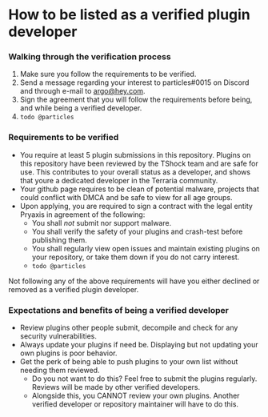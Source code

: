 # How to be listed as a verified plugin developer

### Walking through the verification process

1. Make sure you follow the requirements to be verified.
2. Send a message regarding your interest to particles#0015 on Discord and through e-mail to argo@hey.com.
3. Sign the agreement that you will follow the requirements before being, and while being a verified developer.
4. ` todo @particles `

### Requirements to be verified

* You require at least 5 plugin submissions in this repository. Plugins on this repository have been reviewed by the TShock team and are safe for use. This contributes to your overall status as a developer, and shows that youre a dedicated developer in the Terraria community.
* Your github page requires to be clean of potential malware, projects that could conflict with DMCA and be safe to view for all age groups.
* Upon applying, you are required to sign a contract with the legal entity Pryaxis in agreement of the following:
  * You shall *not* submit nor support malware.
  * You shall verify the safety of your plugins and crash-test before publishing them.
  * You shall regularly view open issues and maintain existing plugins on your repository, or take them down if you do not carry interest.
  * ` todo @particles `

Not following any of the above requirements will have you either declined or removed as a verified plugin developer.

### Expectations and benefits of being a verified developer

* Review plugins other people submit, decompile and check for any security vulnerabilities.
* Always update your plugins if need be. Displaying but not updating your own plugins is poor behavior. 
* Get the perk of being able to push plugins to your own list without needing them reviewed.
  * Do you not want to do this? Feel free to submit the plugins regularly. Reviews will be made by other verified developers.
  * Alongside this, you CANNOT review your own plugins. Another verified developer or repository maintainer will have to do this.
